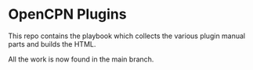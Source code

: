 # OpenCPN Plugins

This repo contains the playbook which collects the various plugin manual
parts and builds the HTML.




All the work is now found in the main branch.
